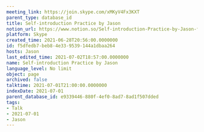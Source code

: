 ```yaml
---
meeting_link: https://join.skype.com/xMKyV4Fx3KXT
parent_type: database_id
title: Self-introduction Practice by Jason
notion_url: https://www.notion.so/Self-introduction-Practice-by-Jason-f5dfedb7beb84e339539144a1dbaa264
platform: Skype
created_time: 2021-06-28T20:56:00.0000000
id: f5dfedb7-beb8-4e33-9539-144a1dbaa264
hosts: Jason
last_edited_time: 2021-07-02T18:57:00.0000000
name: Self-introduction Practice by Jason
language_level: No limit
object: page
archived: false
talktime: 2021-07-01T21:00:00.0000000
indexDate: 2021-07-01
parent_database_id: e9339446-880f-4ef0-8ad7-8ad1f507dded
tags:
- Talk
- 2021-07-01
- Jason
---
```







